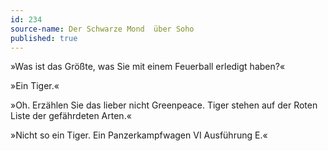 ```yaml
---
id: 234
source-name: Der Schwarze Mond  über Soho
published: true
---
```


<p>»Was ist das Größte, was Sie mit einem Feuerball erledigt haben?«</p>

<p>»Ein Tiger.«</p>

<p>»Oh. Erzählen Sie das lieber nicht Greenpeace. Tiger stehen auf der Roten Liste der gefährdeten Arten.«</p>

<p>»Nicht so ein Tiger. Ein Panzerkampfwagen VI Ausführung E.«</p>


